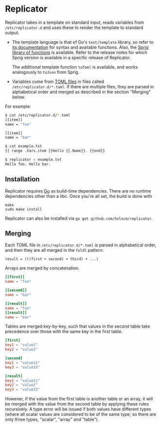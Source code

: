 # Replicator

Replicator takes in a template on standard input, reads variables from `/etc/replicator.d` and uses these to render the
template to standard output.

* The template language is that of Go's `text/template` library, so refer to [its
  documentation](https://golang.org/pkg/text/template/) for syntax and available functions. Also, the [Sprig library of
  functions](https://github.com/MasterMinds/sprig) is available. Refer to the release notes for which Sprig version is
  available in a specific release of Replicator.

  The additional template function `toToml` is available, and works analogously to `toJson` from Sprig.

* Variables come from [TOML files](https://github.com/toml-lang/toml) in files
  called `/etc/replicator.d/*.toml`. If there are multiple files, they are
  parsed in alphabetical order and merged as described in the section "Merging"
  below.

For example:

```bash
$ cat /etc/replicator.d/*.toml
[[item]]
name = "foo"

[[item]]
name = "bar"

$ cat example.txt
{{ range .Vars.item }}Hello {{.Name}}. {{end}}

$ replicator < example.txt
Hello foo. Hello bar.
```

## Installation

Replicator requires [Go](https://golang.org) as build-time dependencies. There
are no runtime dependencies other than a libc. Once you're all set, the build
is done with

```
make
sudo make install
```

Replicator can also be installed via `go get github.com/holocm/replicator`.

## Merging

Each TOML file in `/etc/replicator.d/*.toml` is parsed in alphabetical order,
and then they are all merged in the `foldl` pattern:

```
result = (((first + second) + third) + ...)
```

Arrays are merged by concatenation.

```toml
[[first]]
name = "foo"

[[second]]
name = "bar"

[[result]]
name = "foo"
[[result]]
name = "bar"
```

Tables are merged key-by-key, such that values in the second table take precedence
over those with the same key in the first table.

```toml
[first]
key1 = "value1"
key2 = "value2"

[second]
key1 = "value11"
key3 = "value33"

[result]
key1 = "value11"
key2 = "value2"
key3 = "value33"
```

However, if the value from the first table is another table or an array, it
will be merged with the value from the second table by applying these rules
recursively. A type error will be issued if both values have different types
(where all scalar values are considered to be of the same type; so there are
only three types, "scalar", "array" and "table").
